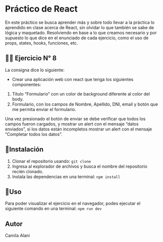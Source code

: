# Práctico de React
En este práctico se busca aprender más y sobre todo llevar a la práctica lo aprendido en clase acerca de React, sin olvidar lo que también se sabe de lógica y maquetado. Resolviendo en base a lo que creamos necesario y por supuesto lo que dice en el enunciado de cada ejercicio, como el uso de props, states, hooks, funciones, etc.

## ☝🏻 Ejercicio N° 8
La consigna dice lo siguiente:

- Crear una aplicación web con react que tenga los siguientes componentes:
1. Título “Formulario” con un color de background diferente al color del body.
2. Formulario, con los campos de Nombre, Apellido, DNI, email y botón que me permita enviar el formulario.

Una vez presionado el botón de enviar se debe verificar que todos los campos fueron cargados, y mostrar un alert con el mensaje “datos enviados”, si los datos están incompletos mostrar un alert con el mensaje “Completar todos los datos”.


## 📍Instalación
1. Clonar el repositorio usando: `git clone`
2. Ingresa al explorador de archivos y busca el nombre del repositorio recién clonado.
3. Instala las dependencias en una terminal: `npm install`

## 📍Uso
Para poder visualizar el ejercicio en el navegador, podes ejecutar el siguiente comando en una terminal: `npm run dev`

## Autor
Camila Alani
